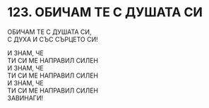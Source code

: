 # 123. ОБИЧАМ ТЕ С ДУШАТА СИ  
  
ОБИЧАМ ТЕ С ДУШАТА СИ,  
С ДУХА И СЪС СЪРЦЕТО СИ!  
  
И ЗНАМ, ЧЕ  
ТИ СИ МЕ НАПРАВИЛ СИЛЕН  
И ЗНАМ, ЧЕ  
ТИ СИ МЕ НАПРАВИЛ СИЛЕН  
И ЗНАМ, ЧЕ  
ТИ СИ МЕ НАПРАВИЛ СИЛЕН  
ЗАВИНАГИ!  
